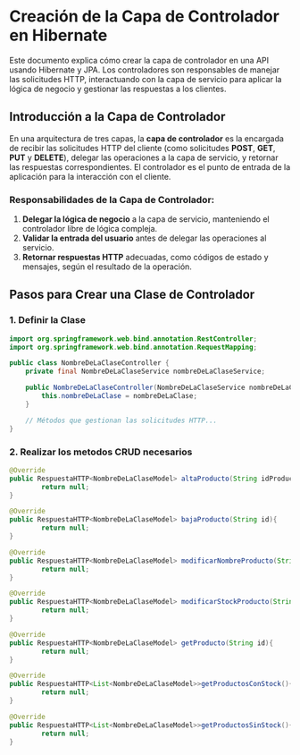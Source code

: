 # Creación de la Capa de Controlador en Hibernate

Este documento explica cómo crear la capa de controlador en una API usando Hibernate y JPA. Los controladores son
responsables de manejar las solicitudes HTTP, interactuando con la capa de servicio para aplicar la lógica de negocio y
gestionar las respuestas a los clientes.

## Introducción a la Capa de Controlador

En una arquitectura de tres capas, la **capa de controlador** es la encargada de recibir las solicitudes HTTP del
cliente (como solicitudes **POST**, **GET**, **PUT** y **DELETE**), delegar las operaciones a la capa de servicio, y
retornar las respuestas correspondientes. El controlador es el punto de entrada de la aplicación para la interacción con
el cliente.

### Responsabilidades de la Capa de Controlador:

1. **Delegar la lógica de negocio** a la capa de servicio, manteniendo el controlador libre de lógica compleja.
2. **Validar la entrada del usuario** antes de delegar las operaciones al servicio.
3. **Retornar respuestas HTTP** adecuadas, como códigos de estado y mensajes, según el resultado de la operación.

## Pasos para Crear una Clase de Controlador

### 1. Definir la Clase


```java
import org.springframework.web.bind.annotation.RestController;
import org.springframework.web.bind.annotation.RequestMapping;

public class NombreDeLaClaseController {
    private final NombreDeLaClaseService nombreDeLaClaseService;

    public NombreDeLaClaseController(NombreDeLaClaseService nombreDeLaClaseService) {
        this.nombreDeLaClase = nombreDeLaClase;
    }

    // Métodos que gestionan las solicitudes HTTP...
}
```

### 2. Realizar los metodos CRUD necesarios

```java
@Override
public RespuestaHTTP<NombreDeLaClaseModel> altaProducto(String idProducto,String nombreProducto,String precioSinIva,String descripcionProducto,String nombreProveedor,String direccionProveedor){
        return null;
}

@Override
public RespuestaHTTP<NombreDeLaClaseModel> bajaProducto(String id){
        return null;
}

@Override
public RespuestaHTTP<NombreDeLaClaseModel> modificarNombreProducto(String id,String nuevoNombre){
        return null;
}

@Override
public RespuestaHTTP<NombreDeLaClaseModel> modificarStockProducto(String id,String nuevoStock){
        return null;
}

@Override
public RespuestaHTTP<NombreDeLaClaseModel> getProducto(String id){
        return null;
}

@Override
public RespuestaHTTP<List<NombreDeLaClaseModel>>getProductosConStock(){
        return null;
}

@Override
public RespuestaHTTP<List<NombreDeLaClaseModel>>getProductosSinStock(){
        return null;
}
```